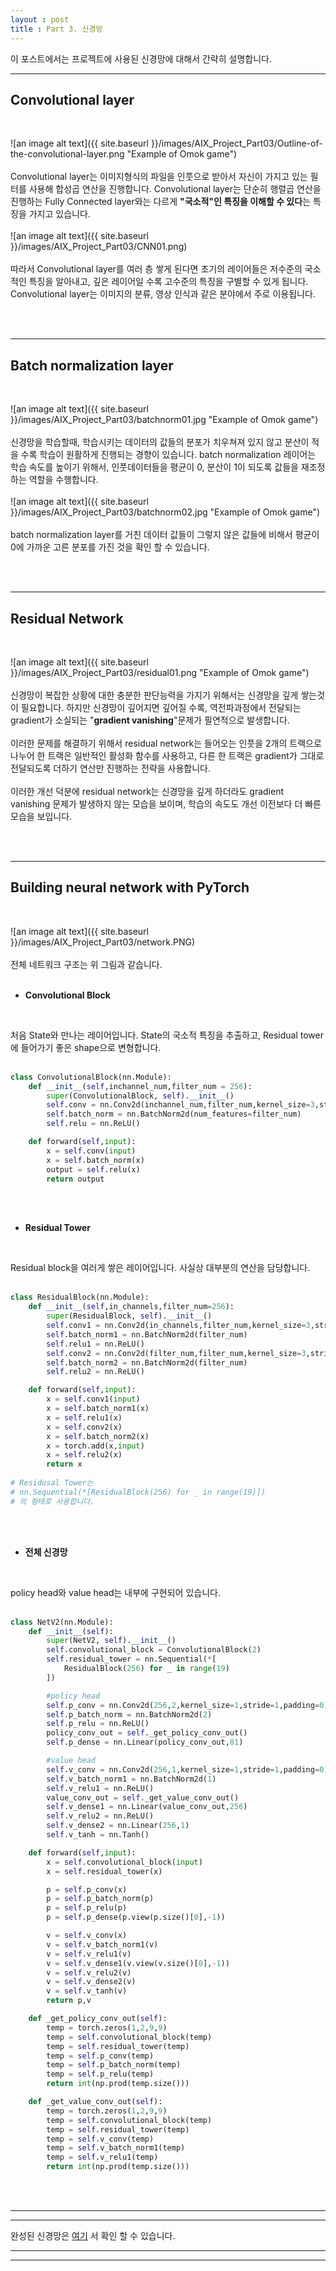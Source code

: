 ```yaml
---
layout : post
title : Part 3. 신경망
---
```




이 포스트에서는 프로젝트에 사용된 신경망에 대해서 간략히 설명합니다.

---

## **Convolutional layer**
<br />


![an image alt text]({{ site.baseurl }}/images/AIX_Project_Part03/Outline-of-the-convolutional-layer.png "Example of Omok game")
<br />
<br />
 Convolutional layer는 이미지형식의 파일을 인풋으로 받아서 자신이 가지고 있는 필터를
 사용해 합성곱 연산을 진행합니다.
 Convolutional layer는 단순히 행렬곱 연산을 진행하는 Fully Connected layer와는
  다르게 **"국소적"인 특징을 이해할 수 있다**는 특징을 가지고 있습니다.
<br />
<br />
 ![an image alt text]({{ site.baseurl }}/images/AIX_Project_Part03/CNN01.png)
<br />
<br />
 따라서 Convolutional layer를 여러 층 쌓게 된다면 초기의 레이어들은 저수준의 국소적인
 특징을 알아내고, 깊은 레이어일 수록 고수준의 특징을 구별할 수 있게 됩니다.  
 Convolutional layer는 이미지의 분류, 영상 인식과 같은 분야에서 주로 이용됩니다.

<br />
<br />

---

## **Batch normalization layer**
<br />

![an image alt text]({{ site.baseurl }}/images/AIX_Project_Part03/batchnorm01.jpg "Example of Omok game")
<br />
<br />
 신경망을 학습할때, 학습시키는 데이터의 값들의 분포가 치우쳐져 있지 않고 분산이 적을 수록
 학습이 원활하게 진행되는 경향이 있습니다. batch normalization 레이어는 학습 속도를
 높이기 위해서, 인풋데이터들을 평균이 0, 분산이 1이 되도록 값들을 재조정하는 역할을 수행합니다.
<br />
<br />
![an image alt text]({{ site.baseurl }}/images/AIX_Project_Part03/batchnorm02.jpg "Example of Omok game")
<br />
<br />
 batch normalization layer를 거친 데이터 값들이 그렇지 않은 값들에 비해서 평균이 0에 가까운
 고른 분포를 가진 것을 확인 할 수 있습니다.

<br />
<br />

---

## **Residual Network**
<br />

 ![an image alt text]({{ site.baseurl }}/images/AIX_Project_Part03/residual01.png "Example of Omok game")
<br />
<br />
 신경망이 복잡한 상황에 대한 충분한 판단능력을 가지기 위해서는 신경망을 깊게 쌓는것이
 필요합니다. 하지만 신경망이 깊어지면 깊어질 수록, 역전파과정에서 전달되는 gradient가
 소실되는 "**gradient vanishing**"문제가 필연적으로 발생합니다.
<br />
<br />
 이러한 문제를 해결하기 위해서 residual network는 들어오는 인풋을 2개의 트랙으로 나누어
 한 트랙은 일반적인 활성화 함수를 사용하고, 다른 한 트랙은 gradient가 그대로 전달되도록
 더하기 연산만 진행하는 전략을 사용합니다.
<br />
<br />
 이러한 개선 덕분에 residual network는 신경망을 깊게 하더라도 gradient vanishing
 문제가 발생하지 않는 모습을 보이며, 학습의 속도도 개선 이전보다 더 빠른 모습을 보입니다.

<br />
<br />

---

## **Building neural network with PyTorch**
<br />

![an image alt text]({{ site.baseurl }}/images/AIX_Project_Part03/network.PNG)
<br />
<br />
 전체 네트워크 구조는 위 그림과 같습니다.
<br />
<br />

* **Convolutional Block**
<br />

처음 State와 만나는 레이어입니다. State의 국소적 특징을 추출하고, Residual tower에
들어가기 좋은 shape으로 변형합니다.
<br />
<br />

```python
class ConvolutionalBlock(nn.Module):
    def __init__(self,inchannel_num,filter_num = 256):
        super(ConvolutionalBlock, self).__init__()
        self.conv = nn.Conv2d(inchannel_num,filter_num,kernel_size=3,stride=1,padding=1)
        self.batch_norm = nn.BatchNorm2d(num_features=filter_num)
        self.relu = nn.ReLU()

    def forward(self,input):
        x = self.conv(input)
        x = self.batch_norm(x)
        output = self.relu(x)
        return output
```
<br />
<br />

* **Residual Tower**
<br />

Residual block을 여러게 쌓은 레이어입니다. 사실상 대부분의 연산을 담당합니다.
<br />
<br />
```python
class ResidualBlock(nn.Module):
    def __init__(self,in_channels,filter_num=256):
        super(ResidualBlock, self).__init__()
        self.conv1 = nn.Conv2d(in_channels,filter_num,kernel_size=3,stride=1,padding=1)
        self.batch_norm1 = nn.BatchNorm2d(filter_num)
        self.relu1 = nn.ReLU()
        self.conv2 = nn.Conv2d(filter_num,filter_num,kernel_size=3,stride=1,padding=1)
        self.batch_norm2 = nn.BatchNorm2d(filter_num)
        self.relu2 = nn.ReLU()

    def forward(self,input):
        x = self.conv1(input)
        x = self.batch_norm1(x)
        x = self.relu1(x)
        x = self.conv2(x)
        x = self.batch_norm2(x)
        x = torch.add(x,input)
        x = self.relu2(x)
        return x
        
# Residusal Tower는
# nn.Sequential(*[ResidualBlock(256) for _ in range(19)])
# 의 형태로 사용합니다.
```
<br />
<br />

* **전체 신경망**
<br />

policy head와 value head는 내부에 구현되어 있습니다.
<br />
<br />
```python
class NetV2(nn.Module):
    def __init__(self):
        super(NetV2, self).__init__()
        self.convolutional_block = ConvolutionalBlock(2)
        self.residual_tower = nn.Sequential(*[
            ResidualBlock(256) for _ in range(19)
        ])

        #policy head
        self.p_conv = nn.Conv2d(256,2,kernel_size=1,stride=1,padding=0)
        self.p_batch_norm = nn.BatchNorm2d(2)
        self.p_relu = nn.ReLU()
        policy_conv_out = self._get_policy_conv_out()
        self.p_dense = nn.Linear(policy_conv_out,81)

        #value head
        self.v_conv = nn.Conv2d(256,1,kernel_size=1,stride=1,padding=0)
        self.v_batch_norm1 = nn.BatchNorm2d(1)
        self.v_relu1 = nn.ReLU()
        value_conv_out = self._get_value_conv_out()
        self.v_dense1 = nn.Linear(value_conv_out,256)
        self.v_relu2 = nn.ReLU()
        self.v_dense2 = nn.Linear(256,1)
        self.v_tanh = nn.Tanh()

    def forward(self,input):
        x = self.convolutional_block(input)
        x = self.residual_tower(x)

        p = self.p_conv(x)
        p = self.p_batch_norm(p)
        p = self.p_relu(p)
        p = self.p_dense(p.view(p.size()[0],-1))

        v = self.v_conv(x)
        v = self.v_batch_norm1(v)
        v = self.v_relu1(v)
        v = self.v_dense1(v.view(v.size()[0],-1))
        v = self.v_relu2(v)
        v = self.v_dense2(v)
        v = self.v_tanh(v)
        return p,v

    def _get_policy_conv_out(self):
        temp = torch.zeros(1,2,9,9)
        temp = self.convolutional_block(temp)
        temp = self.residual_tower(temp)
        temp = self.p_conv(temp)
        temp = self.p_batch_norm(temp)
        temp = self.p_relu(temp)
        return int(np.prod(temp.size()))

    def _get_value_conv_out(self):
        temp = torch.zeros(1,2,9,9)
        temp = self.convolutional_block(temp)
        temp = self.residual_tower(temp)
        temp = self.v_conv(temp)
        temp = self.v_batch_norm1(temp)
        temp = self.v_relu1(temp)
        return int(np.prod(temp.size()))
```
<br />
<br />

---
***

완성된 신경망은 [여기](https://github.com/hissmell/Pytorch_Toy_Projects/blob/Omok/Omok/lib/models.py)
서 확인 할 수 있습니다.

---
***

